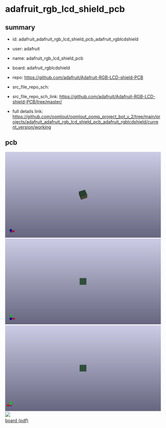 # adafruit_rgb_lcd_shield_pcb
 
## summary 
* id: adafruit_adafruit_rgb_lcd_shield_pcb_adafruit_rgblcdshield
* user: adafruit
* name: adafruit_rgb_lcd_shield_pcb
* board: adafruit_rgblcdshield
* repo: https://github.com/adafruit/Adafruit-RGB-LCD-shield-PCB



* src_file_repo_sch: 
* src_file_repo_sch_link: https://github.com/adafruit/Adafruit-RGB-LCD-shield-PCB/tree/master/
* full details link: https://github.com/oomlout/oomlout_oomp_project_bot_v_2/tree/main/projects/adafruit_adafruit_rgb_lcd_shield_pcb_adafruit_rgblcdshield/current_version/working  


## pcb  
![](working_3d_600.png) 
![](working_3d_front_600.png)  
![](working_3d_back_600.png)  
![](working_600.png)  
[board (pdf)](working.pdf)  




